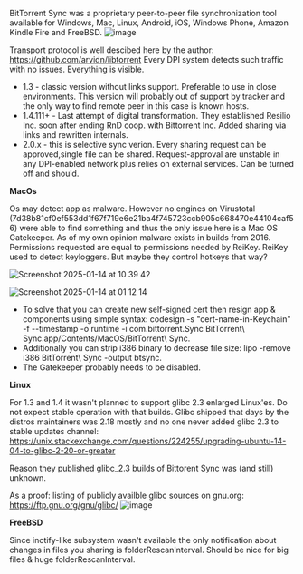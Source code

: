 BitTorrent Sync was a proprietary peer-to-peer file synchronization tool available for Windows, Mac, Linux, Android, iOS, Windows Phone, Amazon Kindle Fire and FreeBSD.
![image](https://github.com/user-attachments/assets/82c38403-df1d-408e-a96c-b8eed8eb01d6)

Transport protocol is well descibed here by the author: https://github.com/arvidn/libtorrent
Every DPI system detects such traffic with no issues. Everything is visible.

- 1.3 - classic version without links support. Preferable to use in close environments. This version will probably out of support by tracker and the only way to find remote peer in this case is known hosts.
- 1.4.111+ - Last attempt of digital transformation. They established Resilio Inc. soon after ending RnD coop. with Bittorrent Inc. Added sharing via links and rewritten internals.
- 2.0.x - this is selective sync verion. Every sharing request can be approved,single file can be shared. Request-approval are unstable in any DPI-enabled network plus relies on external services. Can be turned off and should.

**MacOs**
  
Os may detect app as malware. However no engines on Virustotal (7d38b81cf0ef553dd1f67f719e6e21ba4f745723ccb905c668470e44104caf56) were able to find something and thus the only issue here is a Mac OS Gatekeeper.
As of my own opinion malware exists in builds from 2016. Permissions requested are equal to permissions needed by ReiKey. ReiKey used to detect keyloggers. But maybe they control hotkeys that way?

![Screenshot 2025-01-14 at 10 39 42](https://github.com/user-attachments/assets/dce9e329-3a13-4cab-bd49-4a679ba7fc07)

![Screenshot 2025-01-14 at 01 12 14](https://github.com/user-attachments/assets/0ebd564d-5526-4973-b52d-e5fa589bd68f)

- To solve that you can create new self-signed cert then resign app & components using simple syntax: codesign -s "cert-name-in-Keychain" -f --timestamp -o runtime -i com.bittorrent.Sync BitTorrent\ Sync.app/Contents/MacOS/BitTorrent\ Sync.
- Additionally you can strip i386 binary to decrease file size: lipo -remove i386 BitTorrent\ Sync -output btsync.
- The Gatekeeper probably needs to be disabled.

**Linux**
  
For 1.3 and 1.4 it wasn't planned to support glibc 2.3 enlarged Linux'es. Do not expect stable operation with that builds.
Glibc shipped that days by the distros maintainers was 2.18 mostly and no one never added glibc 2.3 to stable updates channel: https://unix.stackexchange.com/questions/224255/upgrading-ubuntu-14-04-to-glibc-2-20-or-greater

Reason they published glibc_2.3 builds of Bittorent Sync was (and still) unknown.

As a proof: listing of publicly availble glibc sources on gnu.org: https://ftp.gnu.org/gnu/glibc/
![image](https://github.com/user-attachments/assets/53bd01f8-642e-4fb5-9aaa-956a8295d1e4)


**FreeBSD**
  
Since inotify-like subsystem wasn't available the only notification about changes in files you sharing is folderRescanInterval. Should be nice for big files & huge folderRescanInterval.

